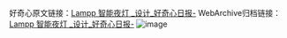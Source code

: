 好奇心原文链接：[Lampp 智能夜灯 _设计_好奇心日报-](https://www.qdaily.com/articles/4581.html)
WebArchive归档链接：[Lampp 智能夜灯 _设计_好奇心日报-](http://web.archive.org/web/20190623161544/https://www.qdaily.com/articles/4581.html)
![image](http://ww3.sinaimg.cn/large/007d5XDply1g3wg27rebbj30u03ap13d)
